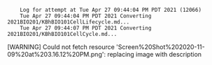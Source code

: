         Log for attempt at Tue Apr 27 09:44:04 PM PDT 2021 (12066)
        Tue Apr 27 09:44:04 PM PDT 2021 Converting 2021BIO201/KBhBIO101CellLifecycle.md...
        Tue Apr 27 09:44:07 PM PDT 2021 Converting 2021BIO201/KBhBIO101CellCycle.md...
[WARNING] Could not fetch resource 'Screen%20Shot%202020-11-09%20at%203.16.12%20PM.png': replacing image with description
